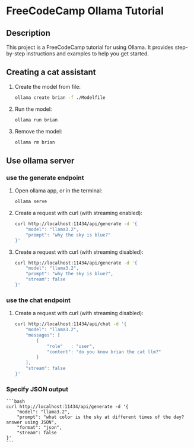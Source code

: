 
# FreeCodeCamp Ollama Tutorial

## Description
This project is a FreeCodeCamp tutorial for using Ollama. It provides step-by-step instructions and examples to help you get started.

## Creating a cat assistant

1. Create the model from file:
    ```bash
    ollama create brian -f ./Modelfile
    ```

2. Run the model:
    ```bash
    ollama run brian
    ```
    
3. Remove the model:
    ```bash
    ollama rm brian
    ```


## Use ollama server

### use the generate endpoint

1. Open ollama app, or in the terminal:
    ```bash
    ollama serve
    ```

2. Create a request with curl (with streaming enabled):
    ```bash
    curl http://localhost:11434/api/generate -d '{
        "model": "llama3.2",
        "prompt": "why the sky is blue?"
    }'
    ```

3. Create a request with curl (with streaming disabled):
    ```bash
    curl http://localhost:11434/api/generate -d '{
        "model": "llama3.2",
        "prompt": "why the sky is blue?",
        "stream": false
    }'
    ```

### use the chat endpoint

1. Create a request with curl (with streaming disabled):
    ```bash
    curl http://localhost:11434/api/chat -d '{
        "model": "llama3.2",
        "messages": [
            {
                "role"   : "user",
                "content": "do you know brian the cat llm?"
            }
        ],
        "stream": false
    }'
    ```

### Specify JSON output

    ```bash
    curl http://localhost:11434/api/generate -d '{
        "model": "llama3.2",
        "prompt": "what color is the sky at different times of the day? answer using JSON",
        "format": "json",
        "stream": false
    }'
    ```
